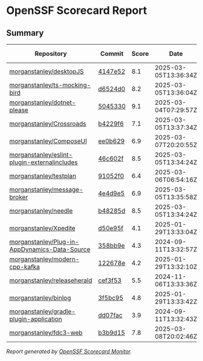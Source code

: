 # OpenSSF Scorecard Report

## Summary

| Repository | Commit | Score | Date | Score Delta | Report | StepSecurity |
| -- | -- | -- | -- | -- | -- | -- |
| [morganstanley/desktopJS](https://github.com/morganstanley/desktopJS) | [4147e52](https://github.com/morganstanley/desktopJS/commit/4147e52d2a6725b8e4ff16d0ca96f96ad81495c4) | 8.1 | 2025-03-05T13:36:34Z | 0 / [Details](https://ossf.github.io/scorecard-visualizer/#/projects/github.com/morganstanley/desktopJS/compare/a55c38eaaa8f7e0b165366e41b776c7c4b392894/4147e52d2a6725b8e4ff16d0ca96f96ad81495c4) | [View](https://ossf.github.io/scorecard-visualizer/#/projects/github.com/morganstanley/desktopJS/commit/4147e52d2a6725b8e4ff16d0ca96f96ad81495c4) | [Fix it](https://app.stepsecurity.io/securerepo?repo=morganstanley/desktopJS) |
| [morganstanley/ts-mocking-bird](https://github.com/morganstanley/ts-mocking-bird) | [d6524d0](https://github.com/morganstanley/ts-mocking-bird/commit/d6524d05a8935e63e11821cd6f483fbe0e68714b) | 8.2 | 2025-03-05T13:36:04Z | 0.2 / [Details](https://ossf.github.io/scorecard-visualizer/#/projects/github.com/morganstanley/ts-mocking-bird/compare/4ec26867f9870183d35937835c4b0ac30f164058/d6524d05a8935e63e11821cd6f483fbe0e68714b) | [View](https://ossf.github.io/scorecard-visualizer/#/projects/github.com/morganstanley/ts-mocking-bird/commit/d6524d05a8935e63e11821cd6f483fbe0e68714b) | [Fix it](https://app.stepsecurity.io/securerepo?repo=morganstanley/ts-mocking-bird) |
| [morganstanley/dotnet-please](https://github.com/morganstanley/dotnet-please) | [5045330](https://github.com/morganstanley/dotnet-please/commit/50453304062841af31be20f9450e1cf280674ee2) | 9.1 | 2025-03-04T07:29:57Z | 0 / [Details](https://ossf.github.io/scorecard-visualizer/#/projects/github.com/morganstanley/dotnet-please/compare/1522a18e3896623db390c8ceb548703eeb101315/50453304062841af31be20f9450e1cf280674ee2) | [View](https://ossf.github.io/scorecard-visualizer/#/projects/github.com/morganstanley/dotnet-please/commit/50453304062841af31be20f9450e1cf280674ee2) | [Fix it](https://app.stepsecurity.io/securerepo?repo=morganstanley/dotnet-please) |
| [morganstanley/Crossroads](https://github.com/morganstanley/Crossroads) | [b4229f6](https://github.com/morganstanley/Crossroads/commit/b4229f648c36703736e5be38c3caf284af75eebd) | 7.1 | 2025-03-05T13:37:34Z | 0.2 / [Details](https://ossf.github.io/scorecard-visualizer/#/projects/github.com/morganstanley/Crossroads/compare/bbcd47263e6ecc3b02d6980b0689ab60c7bc1c26/b4229f648c36703736e5be38c3caf284af75eebd) | [View](https://ossf.github.io/scorecard-visualizer/#/projects/github.com/morganstanley/Crossroads/commit/b4229f648c36703736e5be38c3caf284af75eebd) | [Fix it](https://app.stepsecurity.io/securerepo?repo=morganstanley/Crossroads) |
| [morganstanley/ComposeUI](https://github.com/morganstanley/ComposeUI) | [ee0b629](https://github.com/morganstanley/ComposeUI/commit/ee0b629ba52133a01b1ce165f8239472345ee1e8) | 6.9 | 2025-03-07T20:20:55Z | -0.3 / [Details](https://ossf.github.io/scorecard-visualizer/#/projects/github.com/morganstanley/ComposeUI/compare/6403dc498817c7cee89d8133b3faecec79fd86fb/ee0b629ba52133a01b1ce165f8239472345ee1e8) | [View](https://ossf.github.io/scorecard-visualizer/#/projects/github.com/morganstanley/ComposeUI/commit/ee0b629ba52133a01b1ce165f8239472345ee1e8) | [Fix it](https://app.stepsecurity.io/securerepo?repo=morganstanley/ComposeUI) |
| [morganstanley/eslint-plugin-externalincludes](https://github.com/morganstanley/eslint-plugin-externalincludes) | [46c602f](https://github.com/morganstanley/eslint-plugin-externalincludes/commit/46c602ffab6aae31886edaa110056eb8fabaffa1) | 8.5 | 2025-03-05T13:34:24Z | 0 / [Details](https://ossf.github.io/scorecard-visualizer/#/projects/github.com/morganstanley/eslint-plugin-externalincludes/compare/9b3fe03ecc4157b949c489f90c253ffdb0216c56/46c602ffab6aae31886edaa110056eb8fabaffa1) | [View](https://ossf.github.io/scorecard-visualizer/#/projects/github.com/morganstanley/eslint-plugin-externalincludes/commit/46c602ffab6aae31886edaa110056eb8fabaffa1) | [Fix it](https://app.stepsecurity.io/securerepo?repo=morganstanley/eslint-plugin-externalincludes) |
| [morganstanley/testplan](https://github.com/morganstanley/testplan) | [91052f0](https://github.com/morganstanley/testplan/commit/91052f05c52a03941909aa28659b865e49e8296f) | 6.4 | 2025-03-06T06:54:16Z | 0 / [Details](https://ossf.github.io/scorecard-visualizer/#/projects/github.com/morganstanley/testplan/compare/5f84bd56c1bec1d4c5031cc22b4733fd2944c031/91052f05c52a03941909aa28659b865e49e8296f) | [View](https://ossf.github.io/scorecard-visualizer/#/projects/github.com/morganstanley/testplan/commit/91052f05c52a03941909aa28659b865e49e8296f) | [Fix it](https://app.stepsecurity.io/securerepo?repo=morganstanley/testplan) |
| [morganstanley/message-broker](https://github.com/morganstanley/message-broker) | [4e4d9e5](https://github.com/morganstanley/message-broker/commit/4e4d9e51c2979d9b31417ba996f78f0edd73095e) | 6.9 | 2025-03-05T13:35:58Z | -0.1 / [Details](https://ossf.github.io/scorecard-visualizer/#/projects/github.com/morganstanley/message-broker/compare/31494f231181d5ee3d603ed3a5a19cb56049c9a9/4e4d9e51c2979d9b31417ba996f78f0edd73095e) | [View](https://ossf.github.io/scorecard-visualizer/#/projects/github.com/morganstanley/message-broker/commit/4e4d9e51c2979d9b31417ba996f78f0edd73095e) | [Fix it](https://app.stepsecurity.io/securerepo?repo=morganstanley/message-broker) |
| [morganstanley/needle](https://github.com/morganstanley/needle) | [b48285d](https://github.com/morganstanley/needle/commit/b48285d3e4b6d66108a4373925d2dd701ae9ec3e) | 8.5 | 2025-03-05T13:34:24Z | 0 / [Details](https://ossf.github.io/scorecard-visualizer/#/projects/github.com/morganstanley/needle/compare/969e344017449880ad6b06434d81f7693fc0ebb5/b48285d3e4b6d66108a4373925d2dd701ae9ec3e) | [View](https://ossf.github.io/scorecard-visualizer/#/projects/github.com/morganstanley/needle/commit/b48285d3e4b6d66108a4373925d2dd701ae9ec3e) | [Fix it](https://app.stepsecurity.io/securerepo?repo=morganstanley/needle) |
| [morganstanley/Xpedite](https://github.com/morganstanley/Xpedite) | [d50e95f](https://github.com/morganstanley/Xpedite/commit/d50e95fe068f22774648eb08e6619f4649d1fc39) | 4.1 | 2025-01-29T13:33:04Z | 0 / [Details](https://ossf.github.io/scorecard-visualizer/#/projects/github.com/morganstanley/Xpedite/compare/d50e95fe068f22774648eb08e6619f4649d1fc39/d50e95fe068f22774648eb08e6619f4649d1fc39) | [View](https://ossf.github.io/scorecard-visualizer/#/projects/github.com/morganstanley/Xpedite/commit/d50e95fe068f22774648eb08e6619f4649d1fc39) | [Fix it](https://app.stepsecurity.io/securerepo?repo=morganstanley/Xpedite) |
| [morganstanley/Plug-in-AppDynamics-Data-Source](https://github.com/morganstanley/Plug-in-AppDynamics-Data-Source) | [358bb9e](https://github.com/morganstanley/Plug-in-AppDynamics-Data-Source/commit/358bb9ebe57ece961be43b43130789f15a48d5fe) | 4.3 | 2024-09-11T13:32:57Z | 0 / [Details](https://ossf.github.io/scorecard-visualizer/#/projects/github.com/morganstanley/Plug-in-AppDynamics-Data-Source/compare/358bb9ebe57ece961be43b43130789f15a48d5fe/358bb9ebe57ece961be43b43130789f15a48d5fe) | [View](https://ossf.github.io/scorecard-visualizer/#/projects/github.com/morganstanley/Plug-in-AppDynamics-Data-Source/commit/358bb9ebe57ece961be43b43130789f15a48d5fe) | [Fix it](https://app.stepsecurity.io/securerepo?repo=morganstanley/Plug-in-AppDynamics-Data-Source) |
| [morganstanley/modern-cpp-kafka](https://github.com/morganstanley/modern-cpp-kafka) | [122678e](https://github.com/morganstanley/modern-cpp-kafka/commit/122678e881de94721458fd948f38e65366b68689) | 4.2 | 2025-01-29T13:32:10Z | 0 / [Details](https://ossf.github.io/scorecard-visualizer/#/projects/github.com/morganstanley/modern-cpp-kafka/compare/122678e881de94721458fd948f38e65366b68689/122678e881de94721458fd948f38e65366b68689) | [View](https://ossf.github.io/scorecard-visualizer/#/projects/github.com/morganstanley/modern-cpp-kafka/commit/122678e881de94721458fd948f38e65366b68689) | [Fix it](https://app.stepsecurity.io/securerepo?repo=morganstanley/modern-cpp-kafka) |
| [morganstanley/releaseherald](https://github.com/morganstanley/releaseherald) | [cef3f53](https://github.com/morganstanley/releaseherald/commit/cef3f533b03f551ff0b68c7f9856f21008146d5d) | 5.5 | 2024-11-06T13:33:36Z | 0 / [Details](https://ossf.github.io/scorecard-visualizer/#/projects/github.com/morganstanley/releaseherald/compare/cef3f533b03f551ff0b68c7f9856f21008146d5d/cef3f533b03f551ff0b68c7f9856f21008146d5d) | [View](https://ossf.github.io/scorecard-visualizer/#/projects/github.com/morganstanley/releaseherald/commit/cef3f533b03f551ff0b68c7f9856f21008146d5d) | [Fix it](https://app.stepsecurity.io/securerepo?repo=morganstanley/releaseherald) |
| [morganstanley/binlog](https://github.com/morganstanley/binlog) | [3f5bc95](https://github.com/morganstanley/binlog/commit/3f5bc950d481d768505c3694243bdefaddfbd6b5) | 4.8 | 2025-01-29T13:33:42Z | 0 / [Details](https://ossf.github.io/scorecard-visualizer/#/projects/github.com/morganstanley/binlog/compare/3f5bc950d481d768505c3694243bdefaddfbd6b5/3f5bc950d481d768505c3694243bdefaddfbd6b5) | [View](https://ossf.github.io/scorecard-visualizer/#/projects/github.com/morganstanley/binlog/commit/3f5bc950d481d768505c3694243bdefaddfbd6b5) | [Fix it](https://app.stepsecurity.io/securerepo?repo=morganstanley/binlog) |
| [morganstanley/gradle-plugin-application](https://github.com/morganstanley/gradle-plugin-application) | [dd07fac](https://github.com/morganstanley/gradle-plugin-application/commit/dd07fac568c260bf17ad7ad0ac7bd9f1263e4ac1) | 3.9 | 2024-09-11T13:32:43Z | 0 / [Details](https://ossf.github.io/scorecard-visualizer/#/projects/github.com/morganstanley/gradle-plugin-application/compare/dd07fac568c260bf17ad7ad0ac7bd9f1263e4ac1/dd07fac568c260bf17ad7ad0ac7bd9f1263e4ac1) | [View](https://ossf.github.io/scorecard-visualizer/#/projects/github.com/morganstanley/gradle-plugin-application/commit/dd07fac568c260bf17ad7ad0ac7bd9f1263e4ac1) | [Fix it](https://app.stepsecurity.io/securerepo?repo=morganstanley/gradle-plugin-application) |
| [morganstanley/fdc3-web](https://github.com/morganstanley/fdc3-web) | [b3b9d15](https://github.com/morganstanley/fdc3-web/commit/b3b9d1592cc506e9b398cb79434671e3de6c6b45) | 7.8 | 2025-03-08T20:02:46Z | 1 / [Details](https://ossf.github.io/scorecard-visualizer/#/projects/github.com/morganstanley/fdc3-web/compare/25ba894a3aff9ac7138bddade2c208aa52bf83cc/b3b9d1592cc506e9b398cb79434671e3de6c6b45) | [View](https://ossf.github.io/scorecard-visualizer/#/projects/github.com/morganstanley/fdc3-web/commit/b3b9d1592cc506e9b398cb79434671e3de6c6b45) | [Fix it](https://app.stepsecurity.io/securerepo?repo=morganstanley/fdc3-web) |

_Report generated by [OpenSSF Scorecard Monitor](https://github.com/ossf/scorecard-monitor)._
